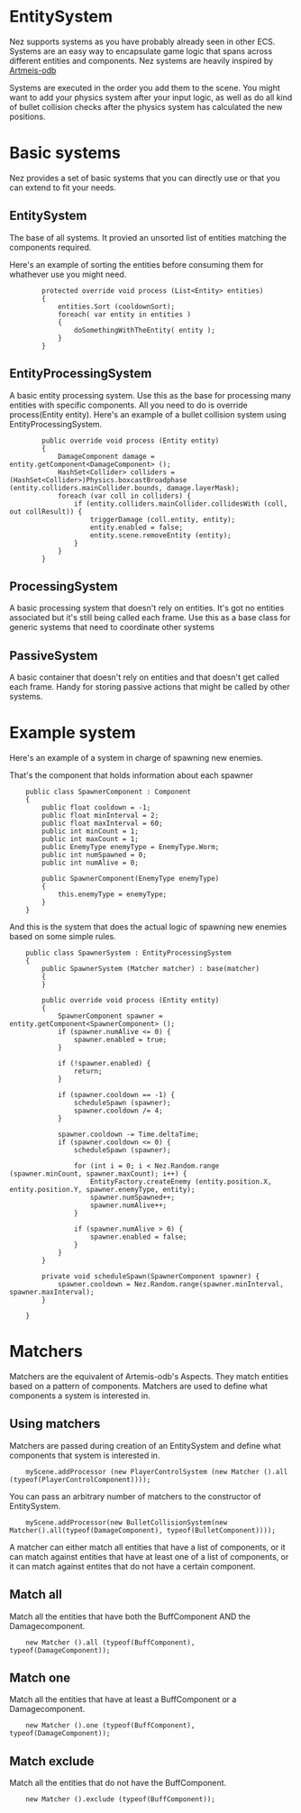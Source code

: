 EntitySystem
============

Nez supports systems as you have probably already seen in other ECS.
Systems are an easy way to encapsulate game logic that spans across different entities and components.
Nez systems are heavily inspired by [Artmeis-odb](https://github.com/junkdog/artemis-odb)

Systems are executed in the order you add them to the scene. You might want to add your physics system after your input logic, as well as do all kind of bullet collision checks after the physics system has calculated the new positions.

Basic systems
=============

Nez provides a set of basic systems that you can directly use or that you can extend to fit your needs.

EntitySystem
------------
The base of all systems. It provied an unsorted list of entities matching the components required.

Here's an example of sorting the entities before consuming them for whathever use you might need.
```
		protected override void process (List<Entity> entities)
		{
			entities.Sort (cooldownSort);
			foreach( var entity in entities )
			{
				doSomethingWithTheEntity( entity );
			}
		}
```

EntityProcessingSystem
----------------------
A basic entity processing system. Use this as the base for processing many entities with specific components.
All you need to do is override process(Entity entity).
Here's an example of a bullet collision system using EntityProcessingSystem.
```
		public override void process (Entity entity)
		{
			DamageComponent damage = entity.getComponent<DamageComponent> ();
			HashSet<Collider> colliders = (HashSet<Collider>)Physics.boxcastBroadphase (entity.colliders.mainCollider.bounds, damage.layerMask);
			foreach (var coll in colliders) {
				if (entity.colliders.mainCollider.collidesWith (coll, out collResult)) {
					triggerDamage (coll.entity, entity);
					entity.enabled = false;
					entity.scene.removeEntity (entity);
				}
			}
		}
```

ProcessingSystem
----------------
A basic processing system that doesn't rely on entities.
It's got no entities associated but it's still being called each frame.
Use this as a base class for generic systems that need to coordinate other systems

PassiveSystem
-------------
A basic container that doesn't rely on entities and that doesn't get called each frame. Handy for storing passive actions that might be called by other systems.

Example system
==============

Here's an example of a system in charge of spawning new enemies.

That's the component that holds information about each spawner
```
	public class SpawnerComponent : Component
	{
		public float cooldown = -1;
		public float minInterval = 2;
		public float maxInterval = 60;
		public int minCount = 1;
		public int maxCount = 1;
		public EnemyType enemyType = EnemyType.Worm;
		public int numSpawned = 0;
		public int numAlive = 0;

		public SpawnerComponent(EnemyType enemyType)
		{
			this.enemyType = enemyType;
		}
	}
```

And this is the system that does the actual logic of spawning new enemies based on some simple rules.
```
	public class SpawnerSystem : EntityProcessingSystem
	{
		public SpawnerSystem (Matcher matcher) : base(matcher)
		{
		}

		public override void process (Entity entity)
		{
			SpawnerComponent spawner = entity.getComponent<SpawnerComponent> ();
			if (spawner.numAlive <= 0) {
				spawner.enabled = true;
			}

			if (!spawner.enabled) {
				return;
			}

			if (spawner.cooldown == -1) {
				scheduleSpawn (spawner);
				spawner.cooldown /= 4;
			}

			spawner.cooldown -= Time.deltaTime;
			if (spawner.cooldown <= 0) {
				scheduleSpawn (spawner);

				for (int i = 0; i < Nez.Random.range (spawner.minCount, spawner.maxCount); i++) {
					EntityFactory.createEnemy (entity.position.X, entity.position.Y, spawner.enemyType, entity);
					spawner.numSpawned++;
					spawner.numAlive++;
				}

				if (spawner.numAlive > 0) {
					spawner.enabled = false;
				}
			}
		}

		private void scheduleSpawn(SpawnerComponent spawner) {
			spawner.cooldown = Nez.Random.range(spawner.minInterval, spawner.maxInterval);
		}

	}
```

Matchers
========
Matchers are the equivalent of Artemis-odb's Aspects. They match entities based on a pattern of components. Matchers are used to define what components a system is interested in.

Using matchers
--------------
Matchers are passed during creation of an EntitySystem and define what components that system is interested in.


```
	myScene.addProcessor (new PlayerControlSystem (new Matcher ().all (typeof(PlayerControlComponent))));
```

You can pass an arbitrary number of matchers to the constructor of EntitySystem.

```
	myScene.addProcessor(new BulletCollisionSystem(new Matcher().all(typeof(DamageComponent), typeof(BulletComponent))));
```

A matcher can either match all entities that have a list of components, or it can match against entities that have at least one of a list of components, or it can match against entites that do not have a certain component.

Match all
---------
Match all the entities that have both the BuffComponent AND the Damagecomponent.

```
	new Matcher ().all (typeof(BuffComponent), typeof(DamageComponent));
```

Match one
---------
Match all the entities that have at least a BuffComponent or a Damagecomponent.

```
	new Matcher ().one (typeof(BuffComponent), typeof(DamageComponent));
```

Match exclude
-------------
Match all the entities that do not have the BuffComponent.

```
	new Matcher ().exclude (typeof(BuffComponent));
```
